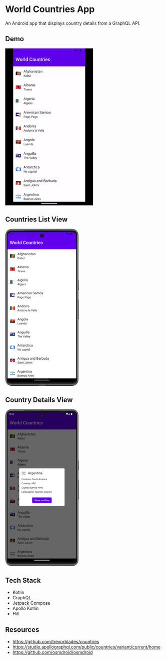 # World Countries App

An Android app that displays country details from a GraphQL API.

## Demo

<img src="https://github.com/jaidensiu/world-countries-app/blob/master/demo.gif" height="500px" alt="App demo">

## Countries List View

<img src="countries_list.png" alt="Countries list" height="500px">

## Country Details View

<img src="country_details.png" alt="Countries details" height="500px">

## Tech Stack
- Kotlin
- GraphQL
- Jetpack Compose
- Apollo Kotlin
- Hilt

## Resources
- https://github.com/trevorblades/countries
- https://studio.apollographql.com/public/countries/variant/current/home
- https://github.com/osmdroid/osmdroid